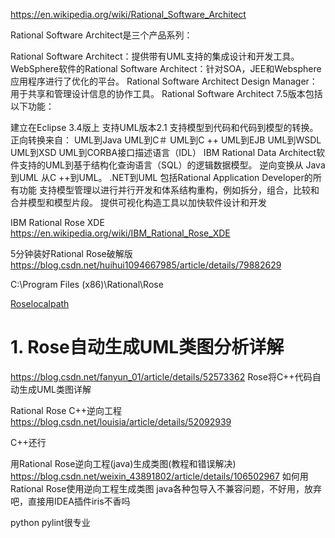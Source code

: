 

https://en.wikipedia.org/wiki/Rational_Software_Architect

Rational Software Architect是三个产品系列：

Rational Software Architect：提供带有UML支持的集成设计和开发工具。
WebSphere软件的Rational Software Architect：针对SOA，JEE和Websphere应用程序进行了优化的平台。
Rational Software Architect Design Manager：用于共享和管理设计信息的协作工具。
Rational Software Architect 7.5版本包括以下功能：

建立在Eclipse 3.4版上
支持UML版本2.1
支持模型到代码和代码到模型的转换。
正向转换来自：
UML到Java
UML到C＃
UML到C ++
UML到EJB
UML到WSDL
UML到XSD
UML到CORBA接口描述语言（IDL）
IBM Rational Data Architect软件支持的UML到基于结构化查询语言（SQL）的逻辑数据模型。
逆向变换从
Java到UML
从C ++到UML。
.NET到UML
包括Rational Application Developer的所有功能
支持模型管理以进行并行开发和体系结构重构，例如拆分，组合，比较和合并模型和模型片段。
提供可视化构造工具以加快软件设计和开发

IBM Rational Rose XDE https://en.wikipedia.org/wiki/IBM_Rational_Rose_XDE



5分钟装好Rational Rose破解版 https://blog.csdn.net/huihui1094667985/article/details/79882629





C:\Program Files (x86)\Rational\Rose

[Roselocalpath](file:///C:/Program%20Files%20(x86)/Rational/Rose)
# 1. Rose自动生成UML类图分析详解




https://blog.csdn.net/fanyun_01/article/details/52573362 Rose将C++代码自动生成UML类图详解

Rational Rose C++逆向工程 https://blog.csdn.net/louisia/article/details/52092939


C++还行

用Rational Rose逆向工程(java)生成类图(教程和错误解决)
https://blog.csdn.net/weixin_43891802/article/details/106502967
如何用Rational Rose使用逆向工程生成类图
java各种包导入不兼容问题，不好用，放弃吧，直接用IDEA插件iris不香吗


python pylint很专业










